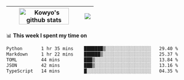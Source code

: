 | <a href="https://github.com/anuraghazra/github-readme-stats"><img width="85%" src="https://github-readme-stats.vercel.app/api?username=kowyo&show_icons=true&hide_border=true&theme=transparent" alt="Kowyo's github stats" /></a> | <a href="https://github.com/anuraghazra/github-readme-stats"><img align="center" src="https://github-readme-stats.vercel.app/api/top-langs/?username=kowyo&exclude_repo=Engineering-Competition-Robot,mobile-robot&hide=c,assembly,shaderlab,hlsl,mathematica,cmake&layout=compact&hide_border=true&theme=transparent" /></a> |
| ------------- | ------------- |

📊 **This week I spent my time on**
<!--START_SECTION:waka-->

```txt
Python       1 hr 35 mins    ███████▒░░░░░░░░░░░░░░░░░   29.40 %
Markdown     1 hr 22 mins    ██████▒░░░░░░░░░░░░░░░░░░   25.37 %
TOML         44 mins         ███▒░░░░░░░░░░░░░░░░░░░░░   13.84 %
JSON         42 mins         ███▒░░░░░░░░░░░░░░░░░░░░░   13.16 %
TypeScript   14 mins         █░░░░░░░░░░░░░░░░░░░░░░░░   04.35 %
```

<!--END_SECTION:waka-->
